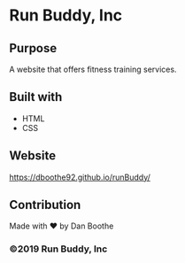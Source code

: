 # Run Buddy, Inc

## Purpose
A website that offers fitness training services.

## Built with
* HTML
* CSS

## Website
https://dboothe92.github.io/runBuddy/

## Contribution
Made with ❤️ by Dan Boothe

### &copy;2019 Run Buddy, Inc

